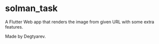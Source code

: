 # solman_task

A Flutter Web app that renders the image from given URL with some extra features.

Made by Degtyarev.